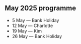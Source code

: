 ## May 2025 programme

* 5 May — Bank Holiday
* 12 May — Charlotte
* 19 May — Kim
* 26 May — Bank Holiday
